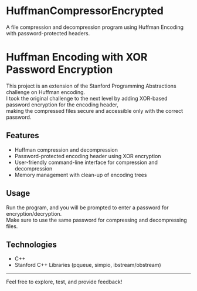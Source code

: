 # HuffmanCompressorEncrypted
A file compression and decompression program using Huffman Encoding with password-protected headers.

# Huffman Encoding with XOR Password Encryption

This project is an extension of the Stanford Programming Abstractions challenge on Huffman encoding.  
I took the original challenge to the next level by adding XOR-based password encryption for the encoding header,  
making the compressed files secure and accessible only with the correct password.

## Features
- Huffman compression and decompression  
- Password-protected encoding header using XOR encryption  
- User-friendly command-line interface for compression and decompression  
- Memory management with clean-up of encoding trees  

## Usage
Run the program, and you will be prompted to enter a password for encryption/decryption.  
Make sure to use the same password for compressing and decompressing files.

## Technologies
- C++  
- Stanford C++ Libraries (pqueue, simpio, ibstream/obstream)
---

Feel free to explore, test, and provide feedback!

